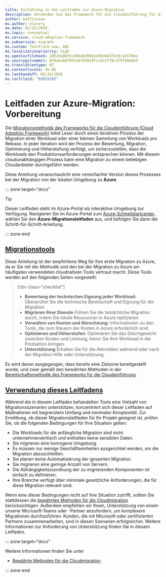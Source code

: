 ```yaml
---
title: Einführung in den Leitfaden zur Azure-Migration
description: Verwenden Sie das Framework für die Cloudeinführung für Azure, um zu erfahren, wie Sie die Dienste Ihrer Organisation effizient zu Azure migrieren.
author: matticusau
ms.author: mlavery
ms.date: 02/25/2020
ms.topic: conceptual
ms.service: cloud-adoption-framework
ms.subservice: migrate
ms.custom: fasttrack-new, AQC
ms.localizationpriority: high
ms.openlocfilehash: 10525a8bf3c49646d99e5e99de6372c0c1d570ee
ms.sourcegitcommit: 070e6a60f05519705828fcc9c5770c3f9f986de5
ms.translationtype: HT
ms.contentlocale: de-DE
ms.lasthandoff: 05/24/2020
ms.locfileid: "83815292"
---
```

# <a name="azure-migration-guide-before-you-start"></a>Leitfaden zur Azure-Migration: Vorbereitung

Die [Migrationsmethodik des Frameworks für die Cloudeinführung (Cloud Adoption Framework)](../index.md) leitet Leser durch einen iterativen Prozess der Migration einer Workload oder einer kleinen Sammlung von Workloads pro Release. In jeder Iteration wird der Prozess der Bewertung, Migration, Optimierung und Höherstufung verfolgt, um sicherzustellen, dass die Workloads den Produktionsanforderungen entsprechen können. Mit diesem cloudunabhängigen Prozess kann eine Migration zu einem beliebigen Cloudanbieter durchgeführt werden.

Diese Anleitung veranschaulicht eine vereinfachte Version dieses Prozesses bei der Migration von der lokalen Umgebung zu **Azure**.

::: zone target="docs"

> [!TIP]
> Dieser Leitfaden steht im Azure-Portal als interaktive Umgebung zur Verfügung. Navigieren Sie im Azure-Portal zum [Azure-Schnellstartcenter](https://portal.azure.com/?feature.quickstart=true#blade/Microsoft_Azure_Resources/QuickstartCenterBlade), wählen Sie den **Azure-Migrationsleitfaden** aus, und befolgen Sie dann die Schritt-für-Schritt-Anleitung.

::: zone-end

## <a name="migration-tools"></a>[Migrationstools](#tab/MigrationTools)

Diese Anleitung ist der empfohlene Weg für Ihre erste Migration zu Azure, da er Sie mit der Methodik und den bei der Migration zu Azure am häufigsten verwendeten cloudnativen Tools vertraut macht. Diese Tools werden auf den folgenden Seiten vorgestellt:

> [!div class="checklist"]
>
> - **Bewertung der technischen Eignung jeder Workload:** Überprüfen Sie die technische Bereitschaft und Eignung für die Migration.
> - **Migrieren Ihrer Dienste** Führen Sie die tatsächliche Migration durch, indem Sie lokale Ressourcen in Azure replizieren.
> - **Verwalten von Kosten und Abrechnung:** Informationen zu den Tools, die zum Steuern der Kosten in Azure erforderlich sind.
> - **Optimieren und Höherstufen:** Optimieren Sie das Gleichgewicht zwischen Kosten und Leistung, bevor Sie Ihre Workload in die Produktion bringen.
> - **Unterstützung** Erhalten Sie für die Aktivitäten während oder nach der Migration Hilfe oder Unterstützung.

Es wird davon ausgegangen, dass bereits eine Zielzone bereitgestellt wurde, und zwar gemäß den bewährten Methoden in der [Bereitschaftsmethodik des Frameworks für die Cloudeinführung](../../ready/index.md).

## <a name="when-to-use-this-guide"></a>[Verwendung dieses Leitfadens](#tab/WhenToUseThisGuide)

Während die in diesem Leitfaden behandelten Tools eine Vielzahl von Migrationsszenarien unterstützen, konzentriert sich dieser Leitfaden auf Maßnahmen mit begrenztem Umfang und _minimaler Komplexität_. Zur Ermittlung, ob dieser Migrationsleitfaden für Ihr Projekt geeignet ist, prüfen Sie, ob die folgenden Bedingungen für Ihre Situation gelten:

- Die Workloads für die anfängliche Migration sind nicht unternehmenskritisch und enthalten keine sensiblen Daten.
- Sie migrieren eine homogene Umgebung.
- Es müssen nur wenige Geschäftseinheiten ausgerichtet werden, um die Migration abzuschließen.
- Sie planen keine Automatisierung der gesamten Migration.
- Sie migrieren eine geringe Anzahl von Servern.
- Die Abhängigkeitszuordnung der zu migrierenden Komponenten ist einfach zu definieren.
- Ihre Branche verfügt über minimale gesetzliche Anforderungen, die für diese Migration relevant sind.

Wenn eine dieser Bedingungen nicht auf Ihre Situation zutrifft, sollten Sie stattdessen die [bewährten Methoden für die Cloudmigration](../azure-best-practices/index.md) berücksichtigen. Außerdem empfehlen wir Ihnen, Unterstützung von einem unserer Microsoft-Teams oder -Partner anzufordern, um komplexere Migrationen durchzuführen. Kunden, die mit Microsoft oder zertifizierten Partnern zusammenarbeiten, sind in diesen Szenarien erfolgreicher. Weitere Informationen zur Anforderung von Unterstützung finden Sie in diesem Leitfaden.

<!-- markdownlint-enable MD033 -->

::: zone target="docs"

Weitere Informationen finden Sie unter

- [Bewährte Methoden für die Cloudmigration](../azure-best-practices/index.md)

::: zone-end
